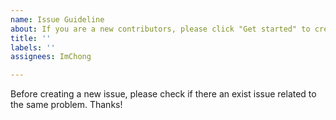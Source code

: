 ```yaml
---
name: Issue Guideline
about: If you are a new contributors, please click "Get started" to create a new issue.
title: ''
labels: ''
assignees: ImChong

---
```


Before creating a new issue, please check if there an exist issue related to the same problem. Thanks!
